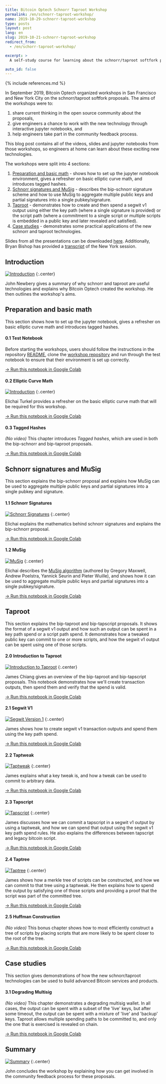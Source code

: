 ```yaml
---
title: Bitcoin Optech Schnorr Taproot Workshop
permalink: /en/schnorr-taproot-workshop/
name: 2019-10-29-schnorr-taproot-workshop
type: posts
layout: post
lang: en
slug: 2019-10-21-schnorr-taproot-workshop
redirect_from:
  - /en/schorr-taproot-workshop/

excerpt: >
  A self-study course for learning about the schnorr/taproot softfork proposal.

auto_id: false
---
```

{% include references.md %}

In September 2019, Bitcoin Optech organized workshops in San Francisco and
New York City on the schnorr/taproot softfork proposals. The aims of the workshops
were to:

1. share current thinking in the open source community about the proposals,
2. give engineers a chance to work with the new technology through interactive
   jupyter notebooks, and
3. help engineers take part in the community feedback process.

This blog post contains all of the videos, slides and jupyter notebooks from
those workshops, so engineers at home can learn about these exciting new
technologies.

The workshops were split into 4 sections:

1. [Preparation and basic math](#preparation-and-basic-math) - shows how to set
  up the jupyter notebook environment, gives a refresher on basic elliptic
  curve math, and introduces tagged hashes.
2. [Schnorr signatures and MuSig](#schnorr-signatures-and-musig) - describes
  the bip-schnorr signature scheme and how to use MuSig to aggregate multiple
  public keys and partial signatures into a single pubkey/signature.
3. [Taproot](#taproot) - demonstrates how to create and then spend a segwit v1 output
  using either the key path (where a single signature is provided) or the
  script path (where a commitment to a single script or multiple scripts is
  embedded in a public key and later revealed and satisfied).
4. [Case studies](#case-studies) - demonstrates some practical applications
  of the new schnorr and taproot technologies.

Slides from all the presentations can be downloaded [here][slides].
Additionally, Bryan Bishop has provided a [transcript][] of the New York
session.

## Introduction

[![Introduction](/img/posts/taproot-workshop/introduction.png)](https://www.youtube.com/watch?v=1gRCVLgkyAE&list=PLPrDsP88ifOVTEJf_jQGunDUS05M9GdIC)
{:.center}

John Newbery gives a summary of why schnorr and taproot are useful technologies
and explains why Bitcoin Optech created the workshop. He then outlines the
workshop's aims.

## Preparation and basic math

This section shows how to set up the jupyter notebook, gives a refresher on
basic elliptic curve math and introduces tagged hashes.

#### 0.1 Test Notebook

Before starting the workshops, users should follow the instructions in the
repository [README][readme], clone the [workshop repository][] and run through
the test notebook to ensure that their environment is set up correctly.

[→ Run this notebook in Google Colab](https://colab.research.google.com/github/bitcoinops/taproot-workshop/blob/Colab/0.1-test-notebook.ipynb)

#### 0.2 Elliptic Curve Math

[![Introduction](/img/posts/taproot-workshop/elliptic-curve-math.png)](https://www.youtube.com/watch?v=oix8ov9iGgk&list=PLPrDsP88ifOVTEJf_jQGunDUS05M9GdIC&index=2)
{:.center}

Elichai Turkel provides a refresher on the basic elliptic curve math that will be
required for this workshop.

[→ Run this notebook in Google Colab](https://colab.research.google.com/github/bitcoinops/taproot-workshop/blob/Colab/0.2-elliptic-curve-math.ipynb)

#### 0.3 Tagged Hashes

_(No video)_ This chapter introduces _Tagged hashes_, which are used in both
the bip-schnorr and bip-taproot proposals.

[→ Run this notebook in Google Colab](https://colab.research.google.com/github/bitcoinops/taproot-workshop/blob/Colab/0.3-tagged-hashes.ipynb)

## Schnorr signatures and MuSig

This section explains the bip-schnorr proposal and explains how MuSig can be
used to aggregate multiple public keys and partial signatures into a single
pubkey and signature.

#### 1.1 Schnorr Signatures

[![Schnorr Signatures](/img/posts/taproot-workshop/schnorr.png)](https://www.youtube.com/watch?v=wybiVFdknhg&list=PLPrDsP88ifOVTEJf_jQGunDUS05M9GdIC&index=3)
{:.center}

Elichai explains the mathematics behind schnorr signatures and explains the
bip-schnorr proposal.

[→ Run this notebook in Google Colab](https://colab.research.google.com/github/bitcoinops/taproot-workshop/blob/Colab/1.1-schnorr-signatures.ipynb)

#### 1.2 MuSig

[![MuSig](/img/posts/taproot-workshop/musig.png)](https://www.youtube.com/watch?v=5MbTptrXEC4&list=PLPrDsP88ifOVTEJf_jQGunDUS05M9GdIC&index=4)
{:.center}

Elichai describes the [MuSig algorithm][musig] (authored by Gregory Maxwell,
Andrew Poelstra, Yannick Seurin and Pieter Wuille), and shows how it can be
used to aggregate multiple public keys and partial signatures into a single
pubkey/signature.

[→ Run this notebook in Google Colab](https://colab.research.google.com/github/bitcoinops/taproot-workshop/blob/Colab/1.2-musig.ipynb)

## Taproot

This section explains the bip-taproot and bip-tapscript proposals. It shows the
format of a segwit v1 output and how such an output can be spent in a key path
spend or a script path spend. It demonstrates how a tweaked public key can commit to
one or more scripts, and how the segwit v1 output can be spent using one of those
scripts.

#### 2.0 Introduction to Taproot

[![Introduction to Taproot](/img/posts/taproot-workshop/taproot-intro.png)](https://www.youtube.com/watch?v=KLNH0ttpdFg&list=PLPrDsP88ifOVTEJf_jQGunDUS05M9GdIC&index=5)
{:.center}

James Chiang gives an overview of the bip-taproot and bip-tapscript proposals. This
notebook demonstrates how we'll create transaction outputs, then spend them and
verify that the spend is valid.

[→ Run this notebook in Google Colab](https://colab.research.google.com/github/bitcoinops/taproot-workshop/blob/Colab/2.0-taproot-introduction.ipynb)

#### 2.1 Segwit V1

[![Segwit Version 1](/img/posts/taproot-workshop/segwit-version-1.png)](https://www.youtube.com/watch?v=n-jAUaSkcAA&list=PLPrDsP88ifOVTEJf_jQGunDUS05M9GdIC&index=6)
{:.center}

James shows how to create segwit v1 transaction outputs and spend them
using the key path spend.

[→ Run this notebook in Google Colab](https://colab.research.google.com/github/bitcoinops/taproot-workshop/blob/Colab/2.1-segwit-version-1.ipynb)

#### 2.2 Taptweak

[![Taptweak](/img/posts/taproot-workshop/taptweak.png)](https://www.youtube.com/watch?v=EkGbPxAExdQ&list=PLPrDsP88ifOVTEJf_jQGunDUS05M9GdIC&index=7)
{:.center}

James explains what a key tweak is, and how a tweak can be
used to commit to arbitrary data.

[→ Run this notebook in Google Colab](https://colab.research.google.com/github/bitcoinops/taproot-workshop/blob/Colab/2.2-taptweak.ipynb)

#### 2.3 Tapscript

[![Tapscript](/img/posts/taproot-workshop/tapscript.png)](https://www.youtube.com/watch?v=nXGe9_M5pjk&list=PLPrDsP88ifOVTEJf_jQGunDUS05M9GdIC&index=8)
{:.center}

James discusses how we can commit a tapscript in a segwit v1 output by using a
taptweak, and how we can spend that output using the segwit v1 key path spend
rules. He also explains the differences between tapscript and legacy bitcoin
script.

[→ Run this notebook in Google Colab](https://colab.research.google.com/github/bitcoinops/taproot-workshop/blob/Colab/2.3-tapscript.ipynb)

#### 2.4 Taptree

[![Taptree](/img/posts/taproot-workshop/taptree.png)](https://www.youtube.com/watch?v=n6R15Eo6J44&list=PLPrDsP88ifOVTEJf_jQGunDUS05M9GdIC&index=9)
{:.center}

James shows how a merkle tree of scripts can be constructed, and how we can
commit to that tree using a taptweak. He then explains how to spend the output by
satisfying one of those scripts and providing a proof that the script was part
of the committed tree.

[→ Run this notebook in Google Colab](https://colab.research.google.com/github/bitcoinops/taproot-workshop/blob/Colab/2.4-taptree.ipynb)

#### 2.5 Huffman Construction

_(No video)_ This bonus chapter shows how to most efficiently construct a tree
of scripts by placing scripts that are more likely to be spent closer to the
root of the tree.

[→ Run this notebook in Google Colab](https://colab.research.google.com/github/bitcoinops/taproot-workshop/blob/Colab/2.5-huffman.ipynb)

## Case studies

This section gives demonstrations of how the new schnorr/taproot technologies
can be used to build advanced Bitcoin services and products.

#### 3.1 Degrading Multisig

_(No video)_ This chapter demonstrates a degrading multisig wallet. In all
cases, the output can be spent with a subset of the 'live' keys, but after some
timeout, the output can be spent with a mixture of 'live' and 'backup' keys.
Taproot allows multiple spending paths to be committed to, and only the one
that is exercised is revealed on chain.

[→ Run this notebook in Google Colab](https://colab.research.google.com/github/bitcoinops/taproot-workshop/blob/Colab/3.1-degrading-multisig-case-study.ipynb)

## Summary

[![Summary](/img/posts/taproot-workshop/summary.png)](https://www.youtube.com/watch?v=Q1od076K7IM&list=PLPrDsP88ifOVTEJf_jQGunDUS05M9GdIC&index=10)
{:.center}

 John concludes the workshop by explaining how you can get involved in the
community feedback process for these proposals.

[slides]: /img/posts/taproot-workshop/taproot-workshop.pdf
[transcript]: https://diyhpl.us/wiki/transcripts/bitcoinops/schnorr-taproot-workshop-2019/notes/
[readme]: https://github.com/bitcoinops/taproot-workshop/blob/master/README.md
[workshop repository]: https://github.com/bitcoinops/taproot-workshop/
[musig]: https://eprint.iacr.org/2018/068
